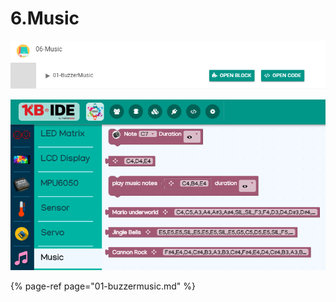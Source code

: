 # 6.Music

![](../../.gitbook/assets/image%20%2877%29.png)

![](../../.gitbook/assets/image%20%28143%29.png)

{% page-ref page="01-buzzermusic.md" %}



